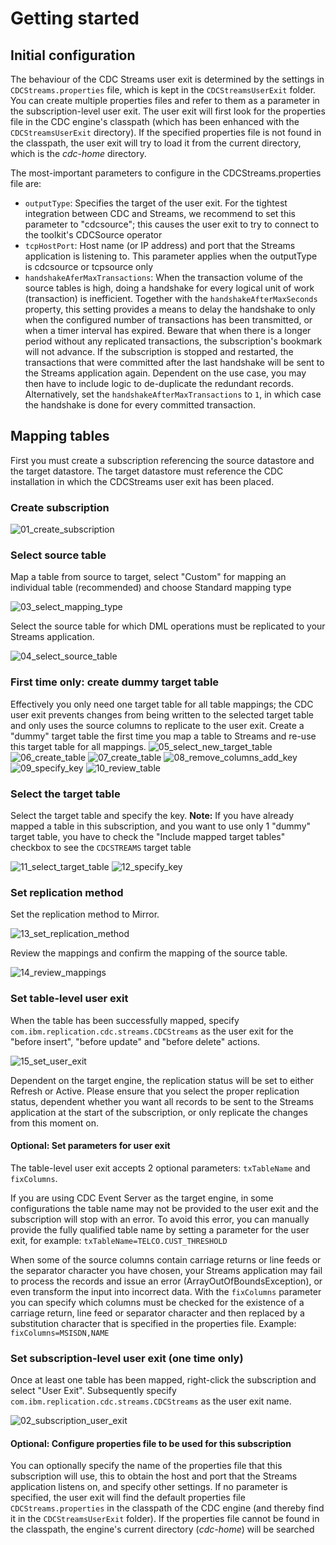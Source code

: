 # Getting started

## Initial configuration
The behaviour of the CDC Streams user exit is determined by the settings in `CDCStreams.properties` file, which is kept in the `CDCStreamsUserExit` folder. You can create multiple properties files and refer to them as a parameter in the subscription-level user exit. The user exit will first look for the properties file in the CDC engine's classpath (which has been enhanced with the `CDCStreamsUserExit` directory). If the specified properties file is not found in the classpath, the user exit will try to load it from the current directory, which is the _cdc-home_ directory.

The most-important parameters to configure in the CDCStreams.properties file are:
* `outputType`: Specifies the target of the user exit. For the tightest integration between CDC and Streams, we recommend to set this parameter to "cdcsource"; this causes the user exit to try to connect to the toolkit's CDCSource operator
* `tcpHostPort`: Host name (or IP address) and port that the Streams application is listening to. This parameter applies when the outputType is cdcsource or tcpsource only
* `handshakeAferMaxTransactions`: When the transaction volume of the source tables is high, doing a handshake for every logical unit of work (transaction) is inefficient. Together with the `handshakeAfterMaxSeconds` property, this setting provides a means to delay the handshake to only when the configured number of transactions has been transmitted, or when a timer interval has expired. Beware that when there is a longer period without any replicated transactions, the subscription's bookmark will not advance. If the subscription is stopped and restarted, the transactions that were committed after the last handshake will be sent to the Streams application again. Dependent on the use case, you may then have to include logic to de-duplicate the redundant records. Alternatively, set the `handshakeAfterMaxTransactions` to `1`, in which case the handshake is done for every committed transaction.

## Mapping tables
First you must create a subscription referencing the source datastore and the target datastore. The target datastore must reference the CDC installation in which the CDCStreams user exit has been placed.

### Create subscription
![01_create_subscription](Images/01_create_subscription.PNG)

### Select source table
Map a table from source to target, select "Custom" for mapping an individual table (recommended) and choose Standard mapping type

![03_select_mapping_type](Images/03_select_mapping_type.PNG)

Select the source table for which DML operations must be replicated to your Streams application.

![04_select_source_table](Images/04_select_source_table.PNG)

### First time only: create dummy target table
Effectively you only need one target table for all table mappings; the CDC user exit prevents changes from being written to the selected target table and only uses the source columns to replicate to the user exit. Create a "dummy" target table the first time you map a table to Streams and re-use this target table for all mappings.
![05_select_new_target_table](Images/05_select_new_target_table.PNG)
![06_create_table](Images/06_create_table.PNG)
![07_create_table](Images/07_create_table.PNG)
![08_remove_columns_add_key](Images/08_remove_columns_add_key.PNG)
![09_specify_key](Images/09_specify_key.PNG)
![10_review_table](Images/10_review_tables.PNG)

### Select the target table
Select the target table and specify the key. **Note:** If you have already mapped a table in this subscription, and you want to use only 1 "dummy" target table, you have to check the "Include mapped target tables" checkbox to see the `CDCSTREAMS` target table

![11_select_target_table](Images/11_select_target_table.PNG)
![12_specify_key](Images/12_specify_key.PNG)

### Set replication method
Set the replication method to Mirror.

![13_set_replication_method](Images/13_set_replication_method.PNG)

Review the mappings and confirm the mapping of the source table.

![14_review_mappings](Images/14_review_mappings.PNG)

### Set table-level user exit
When the table has been successfully mapped, specify `com.ibm.replication.cdc.streams.CDCStreams` as the user exit for the "before insert", "before update" and "before delete" actions.

![15_set_user_exit](Images/15_set_user_exit.PNG)

Dependent on the target engine, the replication status will be set to either Refresh or Active. Please ensure that you select the proper replication status, dependent whether you want all records to be sent to the Streams application at the start of the subscription, or only replicate the changes from this moment on.

#### Optional: Set parameters for user exit
The table-level user exit accepts 2 optional parameters: `txTableName` and `fixColumns`.

If you are using CDC Event Server as the target engine, in some configurations the table name may not be provided to the user exit and the subscription will stop with an error. To avoid this error, you can manually provide the fully qualified table name by setting a parameter for the user exit, for example: `txTableName=TELCO.CUST_THRESHOLD`

When some of the source columns contain carriage returns or line feeds or the separator character you have chosen, your Streams application may fail to process the records and issue an error (ArrayOutOfBoundsException), or even transform the input into incorrect data. With the `fixColumns` parameter you can specify which columns must be checked for the existence of a carriage return, line feed or separator character and then replaced by a substitution character that is specified in the properties file. Example: `fixColumns=MSISDN,NAME`

### Set subscription-level user exit (one time only)
Once at least one table has been mapped, right-click the subscription and select "User Exit". Subsequently specify `com.ibm.replication.cdc.streams.CDCStreams` as the user exit name.

![02_subscription_user_exit](Images/02_subscription_user_exit.PNG)

#### Optional: Configure properties file to be used for this subscription
You can optionally specify the name of the properties file that this subscription will use, this to obtain the host and port that the Streams application listens on, and specify other settings. If no parameter is specified, the user exit will find the default properties file `CDCStreams.properties` in the classpath of the CDC engine (and thereby find it in the `CDCStreamsUserExit` folder). If the properties file cannot be found in the classpath, the engine's current directory (_cdc-home_) will be searched
